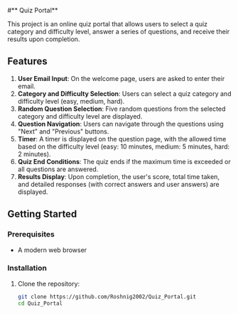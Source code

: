 #** Quiz Portal**

This project is an online quiz portal that allows users to select a quiz category and difficulty level, answer a series of questions, and receive their results upon completion.

## Features

1. **User Email Input**: On the welcome page, users are asked to enter their email.
2. **Category and Difficulty Selection**: Users can select a quiz category and difficulty level (easy, medium, hard).
3. **Random Question Selection**: Five random questions from the selected category and difficulty level are displayed.
4. **Question Navigation**: Users can navigate through the questions using "Next" and "Previous" buttons.
5. **Timer**: A timer is displayed on the question page, with the allowed time based on the difficulty level (easy: 10 minutes, medium: 5 minutes, hard: 2 minutes).
6. **Quiz End Conditions**: The quiz ends if the maximum time is exceeded or all questions are answered.
7. **Results Display**: Upon completion, the user's score, total time taken, and detailed responses (with correct answers and user answers) are displayed.

## Getting Started

### Prerequisites

- A modern web browser

### Installation

1. Clone the repository:
   ```bash
   git clone https://github.com/Roshnig2002/Quiz_Portal.git
   cd Quiz_Portal
